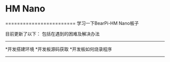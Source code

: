 # HM Nano
========================
学习一下BearPi-HM Nano板子

目前更新了以下：
包括在遇到的困难及解决办法

************************
*开发搭建环境
*开发板源码获取
*开发板如何烧录程序
 ************************
